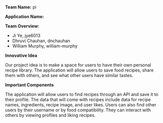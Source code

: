 **Team Name:** pi

**Application Name:**

**Team Overview:**

 - Ji Ye, jye6013
 -  Dhruvi Chauhan, dnchauhan 
 - William Murphy, william-murphy

**Innovative Idea**

Our project idea is to make a space for users to have their own personal recipe library. The application will allow users to save food recipes, share them with others, and see what other users have similar tastes.  

**Important Components**

The application will allow users to find recipes through an API and save it to their profile. The data that will come with recipes include data for recipe names, ingredients, recipe image, and user likes. Users can also find other users by their username or by food compatibility. They can interact with others by viewing profiles and liking recipes.